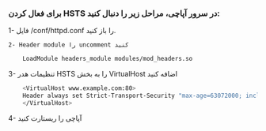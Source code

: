 
### برای فعال کردن HSTS در سرور آپاچی، مراحل زیر را دنبال کنید:
1- فایل <Apache>/conf/httpd.conf را باز کنید.

    2- Header module را uncomment کنید
``` bash 
    LoadModule headers_module modules/mod_headers.so
```
3- تنظیمات هدر HSTS را به بخش VirtualHost اضافه کنید
```bash
    <VirtualHost www.example.com:80>
    Header always set Strict-Transport-Security "max-age=63072000; includeSubdomains; preload"
    </VirtualHost>
```
4- آپاچی را ریستارت کنید

